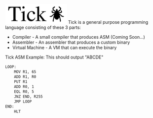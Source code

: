 ![Tick Logo](tick.png)
Tick is a general purpose programming language consisting of these 3 parts:
- Compiler - A small compiler that produces ASM (Coming Soon...)
- Assembler - An assembler that produces a custom binary
- Virtual Machine - A VM that can execute the binary

Tick ASM Example:
This should output "ABCDE"
```
LOOP:
	MOV R1, 65
	ADD R1, R0
	PUT R1
	ADD R0, 1
	EQL R0, 5
	JNZ END, R255
	JMP LOOP
END:
	HLT
```

